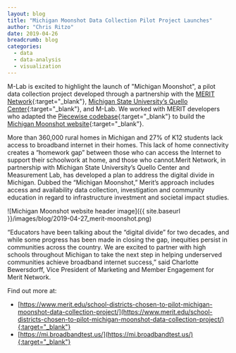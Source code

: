 ```yaml
---
layout: blog
title: "Michigan Moonshot Data Collection Pilot Project Launches"
author: "Chris Ritzo"
date: 2019-04-26
breadcrumb: blog
categories:
  - data
  - data-analysis
  - visualization
---
```


M-Lab is excited to highlight the launch of "Michigan Moonshot", a pilot data collection project developed through a partnership with the [MERIT Network](https://www.merit.edu/){:target="_blank"}, [Michigan State University’s Quello Center](http://quello.msu.edu/){:target="_blank"}, and M-Lab. We worked with MERIT developers who adapted the [Piecewise codebase](https://github.com/m-lab/piecewise){:target="_blank"} to build the [Michigan Moonshot website](https://mi.broadbandtest.us/){:target="_blank"}.<!--more-->

More than 360,000 rural homes in Michigan and 27% of K12 students lack access to broadband internet in their homes. This lack of home connectivity creates a “homework gap” between those who can access the Internet to support their schoolwork at home, and those who cannot. ​Merit Network, in partnership with Michigan State University’s Quello Center and Measurement Lab, has developed a plan to address the digital divide in Michigan. Dubbed the “Michigan Moonshot,” Merit’s approach includes access and availability data collection, investigation and community education in regard to infrastructure investment and societal impact studies.

![Michigan Moonshot website header image]({{ site.baseurl }}/images/blog/2019-04-27_merit-moonshot.png)

“Educators have been talking about the “digital divide” for two decades, and while some progress has been made in closing the gap, inequities persist in communities across the country. We are excited to partner with high schools throughout Michigan to take the next step in helping underserved communities achieve broadband internet success,” said Charlotte Bewersdorff, Vice President of Marketing and Member Engagement for Merit Network.

Find out more at:

* [https://www.merit.edu/school-districts-chosen-to-pilot-michigan-moonshot-data-collection-project/](https://www.merit.edu/school-districts-chosen-to-pilot-michigan-moonshot-data-collection-project/){:target="_blank"}
* [https://mi.broadbandtest.us/](https://mi.broadbandtest.us/){:target="_blank"}
